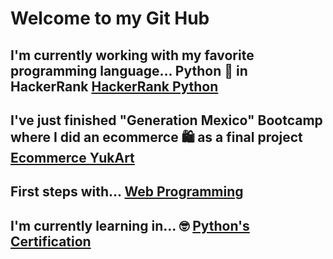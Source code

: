 
# Welcome to my Git Hub

## I'm currently working with my favorite programming language... Python 🐍 in HackerRank [HackerRank Python](https://github.com/luisssSoto/HackerrankPython)
## I've just finished "Generation Mexico" Bootcamp where I did an ecommerce 🛍️ as a final project [Ecommerce YukArt](https://github.com/luisssSoto/FinalProjectGeneration)
## First steps with... [Web Programming](https://github.com/luisssSoto/GenerationCH23) 
## I'm currently learning in... 🤓 [Python's Certification](https://github.com/luisssSoto/PCEP-Certified-Entry-Level-Python-Programmer-/blob/main/README.md)

<!-- **luisssSoto/luisssSoto** is a ✨ _special_ ✨ repository because its `README.md` (this file) appears on your GitHub profile.

Here are some ideas to get you started:

- 🔭 I’m currently working on ...
- 🌱 I’m currently learning ...
- 👯 I’m looking to collaborate on ...
- 🤔 I’m looking for help with ...
- 💬 Ask me about ...
- 📫 How to reach me: ...
- 😄 Pronouns: ...
- ⚡ Fun fact: ...
-->

